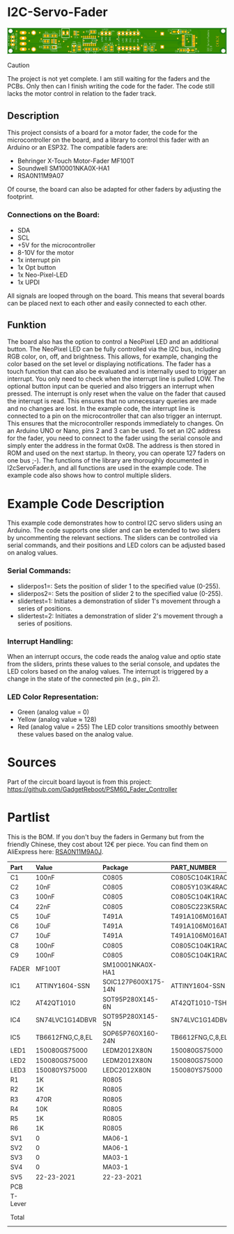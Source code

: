 # I2C-Servo-Fader 
![PCB](PCB/IMG/ServoFader.TB6612.1.png)
> [!CAUTION]
> The project is not yet complete. I am still waiting for the faders and the PCBs. Only then can I finish writing the code for the fader. The code still lacks the motor control in relation to the fader track.
## Description
This project consists of a board for a motor fader, the code for the microcontroller on the board, and a library to control this fader with an Arduino or an ESP32. The compatible faders are:
+ Behringer X-Touch Motor-Fader MF100T
+ Soundwell SM10001NKA0X-HA1
+ RSA0N11M9A07

Of course, the board can also be adapted for other faders by adjusting the footprint.

### Connections on the Board:
* SDA
* SCL
* +5V for the microcontroller
* 8-10V for the motor
* 1x interrupt pin
* 1x Opt button
* 1x Neo-Pixel-LED
* 1x UPDI

All signals are looped through on the board. This means that several boards can be placed next to each other and easily connected to each other.

## Funktion
The board also has the option to control a NeoPixel LED and an additional button. The NeoPixel LED can be fully controlled via the I2C bus, including RGB color, on, off, and brightness. This allows, for example, changing the color based on the set level or displaying notifications.
The fader has a touch function that can also be evaluated and is internally used to trigger an interrupt. You only need to check when the interrupt line is pulled LOW.
The optional button input can be queried and also triggers an interrupt when pressed.
The interrupt is only reset when the value on the fader that caused the interrupt is read. This ensures that no unnecessary queries are made and no changes are lost.
In the example code, the interrupt line is connected to a pin on the microcontroller that can also trigger an interrupt. This ensures that the microcontroller responds immediately to changes. On an Arduino UNO or Nano, pins 2 and 3 can be used.
To set an I2C address for the fader, you need to connect to the fader using the serial console and simply enter the address in the format 0x08. The address is then stored in ROM and used on the next startup. In theory, you can operate 127 faders on one bus ;-).
The functions of the library are thoroughly documented in I2cServoFader.h, and all functions are used in the example code. The example code also shows how to control multiple sliders.

# Example Code Description
This example code demonstrates how to control I2C servo sliders using an Arduino. The code supports one slider and can be extended to two sliders by uncommenting the relevant sections. The sliders can be controlled via serial commands, and their positions and LED colors can be adjusted based on analog values.

### Serial Commands:
+ sliderpos1=<value>: Sets the position of slider 1 to the specified value (0-255).
+ sliderpos2=<value>: Sets the position of slider 2 to the specified value (0-255).
+ slidertest=1: Initiates a demonstration of slider 1's movement through a series of positions.
+ slidertest=2: Initiates a demonstration of slider 2's movement through a series of positions.

### Interrupt Handling:
When an interrupt occurs, the code reads the analog value and optio state from the sliders, prints these values to the serial console, and updates the LED colors based on the analog values.
The interrupt is triggered by a change in the state of the connected pin (e.g., pin 2).

### LED Color Representation:
+ Green (analog value = 0)
+ Yellow (analog value ≈ 128)
+ Red (analog value = 255)
The LED color transitions smoothly between these values based on the analog value.
# Sources
Part of the circuit board layout is from this project:
https://github.com/GadgetReboot/PSM60_Fader_Controller

# Partlist
This is the BOM. If you don't buy the faders in Germany but from the friendly Chinese, they cost about 12€ per piece.
You can find them on AliExpress here: [RSA0N11M9A0J](https://de.aliexpress.com/item/1005006910254678.html).

| Part | Value | Package | PART_NUMBER | Price €|
|:--- |:--- |:--- |:--- |:--- |
| C1 | 100nF | C0805 | C0805C104K1RACTU | 0.16 | 
| C2 | 10nF | C0805 | C0805Y103K4RACTU | 0.16 |
| C3 | 100nF | C0805 | C0805C104K1RACTU | 0.16 |
| C4 | 22nF | C0805 | C0805C223K5RAC7210 | 0.09|
| C5 | 10uF | T491A | T491A106M016AT7280 | 0.35 |
| C6 | 10uF | T491A | T491A106M016AT7280 | 0.35 |
| C7 | 10uF | T491A | T491A106M016AT7280 | 0.35 |
| C8 | 100nF | C0805 | C0805C104K1RACTU | 0.16 |
| C9 | 100nF | C0805 | C0805C104K1RACTU | 0.16 |
| FADER | MF100T | SM10001NKA0X-HA1 |  | 20.00|
| IC1 | ATTINY1604-SSN | SOIC127P600X175-14N | ATTINY1604-SSN | 0.70|
| IC2 | AT42QT1010 | SOT95P280X145-6N | AT42QT1010-TSHR | 0.72|
| IC4 | SN74LVC1G14DBVR | SOT95P280X145-5N | SN74LVC1G14DBVR | 0.20 |
| IC5 | TB6612FNG,C,8,EL | SOP65P760X160-24N | TB6612FNG,C,8,EL | 1.35 |
| LED1 | 150080GS75000 | LEDM2012X80N | 150080GS75000 | 0.18 |
| LED2 | 150080GS75000 | LEDM2012X80N | 150080GS75000 | 0.18 |
| LED3 | 150080YS75000 | LEDC2012X80N | 150080YS75000 | 0.18 |
| R1 | 1K | R0805 | | 0.08 |
| R2 | 1K | R0805 | | 0.08 |
| R3 | 470R | R0805 | | 0.08 | 
| R4 | 10K | R0805 | | 0.08 |
| R5 | 1K | R0805 | | 0.08 |
| R6 | 1K | R0805 | | 0.08 |
| SV1 | 0 | MA06-1 | | 0.15 |
| SV2 | 0 | MA06-1 | | 0.15 |
| SV3 | 0 | MA03-1 | | 0.15 |
| SV4 | 0 | MA03-1 | | 0.15 |
| SV5 | 22-23-2021 | 22-23-2021 | | 0.20 |
| PCB ||||2.00|
|T-Lever |||| 1.25 |
|Total |||| ~ 28.00€ |
